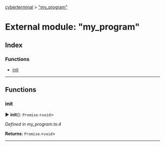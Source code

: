 [cyberterminal](../README.md) > ["my_program"](../modules/_my_program_.md)



# External module: "my_program"

## Index

### Functions

* [init](_my_program_.md#init)



---
## Functions
<a id="init"></a>

###  init

► **init**(): `Promise`.<`void`>



*Defined in my_program.ts:4*





**Returns:** `Promise`.<`void`>





___



